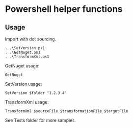 # Powershell helper functions

## Usage

Import with dot sourcing.

	. .\SetVersion.ps1
	. .\GetNuget.ps1
	. .\TransformXml.ps1

GetNuget usage:

	GetNuget

SetVersion usage:

	SetVersion $folder "1.2.3.4"

TransformXml usage:

	TransformXml $sourceFile $transformationFile $targetFile

See Tests folder for more samples.
